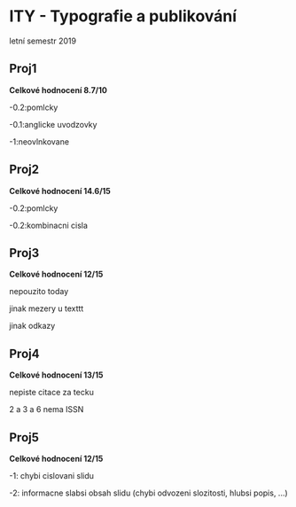 # ITY - Typografie a publikování 
letní semestr 2019

## Proj1

**Celkové hodnocení 8.7/10**

-0.2:pomlcky

-0.1:anglicke uvodzovky

-1:neovlnkovane

## Proj2

**Celkové hodnocení 14.6/15**

-0.2:pomlcky

-0.2:kombinacni cisla

## Proj3

**Celkové hodnocení 12/15**

nepouzito today

jinak mezery u texttt

jinak odkazy

## Proj4

**Celkové hodnocení 13/15**

nepiste citace za tecku

2 a 3 a 6 nema ISSN

## Proj5

**Celkové hodnocení 12/15**

-1: chybi cislovani slidu

-2: informacne slabsi obsah slidu (chybi odvozeni slozitosti, hlubsi popis, ...)
